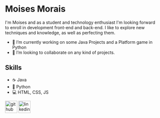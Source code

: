 # Moises Morais
I'm Moises and as a student and technology enthusiast I'm looking forward to enroll in development front-end and back-end. I like to explore new techniques and knowledge, as well as perfecting them. 

- 🔭 I’m currently working on some Java Projects and a Platform game in Python 
- 👯 I’m looking to collaborate on any kind of projects. 


## Skills
* ☕ Java
* 🐍 Python
* 💻 HTML, CSS, JS


[<img src='https://cdn.jsdelivr.net/npm/simple-icons@3.0.1/icons/github.svg' alt='github' height='40'>](https://github.com/MikaMorais)  [<img src='https://cdn.jsdelivr.net/npm/simple-icons@3.0.1/icons/linkedin.svg' alt='linkedin' height='40'>](https://www.linkedin.com/in/https://www.linkedin.com/in/moises-silva-de-morais//)  

